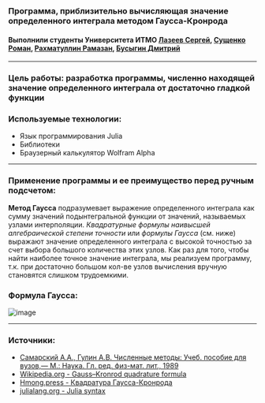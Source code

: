 ### Программа, приблизительно вычисляющая значение определенного интеграла методом Гаусса-Кронрода
#### Выполнили студенты Университета ИТМО [Лазеев Сергей](https://github.com/k1b24), [Сущенко Роман](https://github.com/cat-boop), [Рахматуллин Рамазан](https://github.com/otto15), [Бусыгин Дмитрий](https://github.com/Busygind) ####
----------------------
### **Цель работы:** разработка программы, численно находящей значение определенного интеграла от достаточно гладкой функции ###

### **Используемые технологии:** ###
- Язык программирования Julia
- Библиотеки 
- Браузерный калькулятор Wolfram Alpha

----------------------

### Применение программы и ее преимущество перед ручным подсчетом: ###
**Метод Гаусса** подразумевает выражение определенного интеграла как сумму значений подынтегральной функции от значений, называемых узлами интерполяции. *Квадратурные формулы наивысшей алгебраической степени точности* или *формулы Гаусса* (см. ниже) выражают значение определенного интеграла с высокой точностью за счет выбора большого количества этих узлов. Как раз для того, чтобы найти наиболее точное значение интеграла, мы реализуем программу, т.к. при достаточно большом кол-ве узлов вычисления вручную становятся слишком трудоемкими.  
### Формула Гаусса:
![image](https://user-images.githubusercontent.com/55458063/167297125-8f27ea81-c71a-41ac-b385-4e627ef4010c.png)

 ----------------------
 
 ### Источники:
 - [Самарский А.А., Гулин А.В. Численные методы: Учеб. пособие для вузов,— М.: Наука. Гл. ред. физ-мат. лит., 1989](http://samarskii.ru/books/book1989.pdf)
 - [Wikipedia.org - Gauss–Kronrod quadrature formula](https://en.wikipedia.org/wiki/Gauss–Kronrod_quadrature_formula)
 - [Hmong.press - Квадратура Гаусса-Кронрода](https://www.hmong.press/wiki/Gauss–Kronrod_quadrature_formula)
 - [julialang.org - Julia syntax](https://docs.julialang.org/en/v1/manual/functions/)
